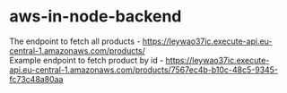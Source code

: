 # aws-in-node-backend

The endpoint to fetch all products - https://leywao37ic.execute-api.eu-central-1.amazonaws.com/products/ \
Example endpoint to fetch product by id - https://leywao37ic.execute-api.eu-central-1.amazonaws.com/products/7567ec4b-b10c-48c5-9345-fc73c48a80aa
